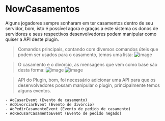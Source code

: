 # NowCasamentos
Alguns jogadores sempre sonharam em ter casamentos dentro de seu servidor, bom, isto é possível agora e graças a este sistema
os donos de servidores e seus respectivos desenvolvedores podem manipular como quiser a API deste plugin.

> Comandos principais, contando com diversos comandos úteis
> que podem ser usados para o casamento, temos uma lista:
![image](https://i.imgur.com/9o2pbeY.png)

> O casamento e o divórcio, as mensagens
> que vem como base são desta forma:
![image](https://i.imgur.com/UY64qYC.png)
![image](https://i.imgur.com/SbVEct9.png)

> API do Plugin, bom, foi necessário adicionar uma API
> para que os desenvolvedores possam manipular o plugin,
> principalmente temos alguns eventos.
```
- AoCasarEvent (Evento de casamento)
- AoDivorciarEvent (Evento de divórcio)
- AoPedirCasamentoEvent (Evento de pedido de casamento)
- AoRecusarCasamentoEvent (Evento de pedido negado)
```
